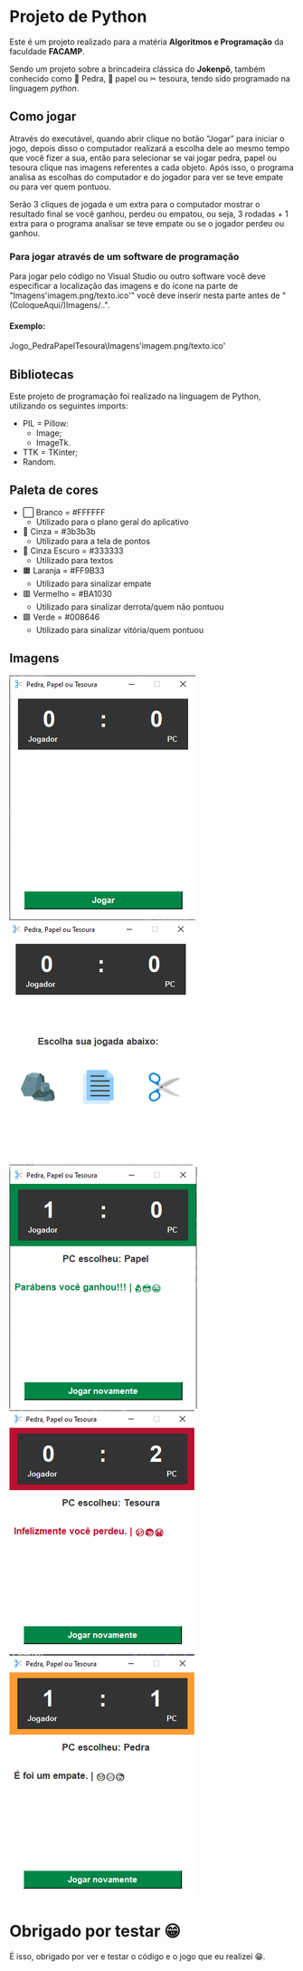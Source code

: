 # Projeto de Python

Este é um projeto realizado para a matéria **Algoritmos e Programação** da faculdade **FACAMP**.

Sendo um projeto sobre a brincadeira clássica do **Jokenpô**, também conhecido como 🧱 Pedra, 📝 papel ou ✂ tesoura, tendo sido programado na linguagem _python_.


## Como jogar

Através do executável,  quando abrir clique no botão “Jogar” para iniciar o jogo, depois disso o computador realizará a escolha dele ao mesmo tempo que você fizer a sua, então
para selecionar se vai jogar pedra, papel ou tesoura clique nas imagens referentes a cada objeto. Após isso, o programa analisa as escolhas do computador e do jogador para ver se teve empate ou para ver quem pontuou.

Serão 3 cliques de jogada e um extra para o computador mostrar o resultado final se você ganhou, perdeu ou empatou, ou seja, 3 rodadas + 1 extra para o programa analisar se teve empate ou se o jogador perdeu ou ganhou.

### Para jogar através de um software de programação

Para jogar pelo código no Visual Studio ou outro software você deve especificar a localização das imagens e do ícone na parte de "Imagens\'imagem.png/texto.ico'"  você deve inserir nesta parte antes de "(ColoqueAqui/)Imagens/..".

#### Exemplo:

Jogo_PedraPapelTesoura\Imagens\'imagem.png/texto.ico'


## Bibliotecas
Este projeto de programação foi realizado na linguagem de Python, utilizando os seguintes imports:
- PIL = Pillow:
    * Image;
    * ImageTk.
- TTK = TKinter;
- Random.


## Paleta de cores
- ⬜ Branco = #FFFFFF
    * Utilizado para o plano geral do aplicativo
- 🔳 Cinza = #3b3b3b
    * Utilizado para a tela de pontos
- 🔳 Cinza Escuro = #333333
    * Utilizado para textos
- 🟧 Laranja = #FF9B33
    * Utilizado para sinalizar empate
- 🟥 Vermelho = #BA1030
    * Utilizado para sinalizar derrota/quem não pontuou
- 🟩 Verde  = #008646
    * Utilizado para sinalizar vitória/quem pontuou


## Imagens
![Imagem](Imagens\print_1.png)
![Imagem](Imagens\print_2.png)
![Imagem](Imagens\print_3.png)
![Imagem](Imagens\print_4.png)
![Imagem](Imagens\print_5.png)


# Obrigado por testar 😁
É isso, obrigado por ver e testar o código e o jogo que eu realizei 😁.